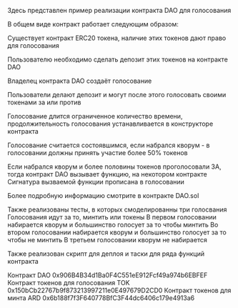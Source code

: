 Здесь представлен пример реализации контракта DAO для голосования

В общем виде контракт работает следующим образом:

Существует контракт ERC20 токена, наличие этих токенов дают право для голосования

Пользователю необходимо сделать депозит этих токенов на контракте DAO

Владелец контракта DAO создаёт голосование

Пользователи делают депозит и могут после этого голосовать своими токенами за или против

Голосование длится ограниченное количество времени, продолжительность голосования устанавливается в конструкторе контракта

Голосование считается состоявшимся, если набрался кворум - в голосовании должны принять участие более 50% токенов

Если набрался кворум и более половины токенов проголосовали ЗА, тогда контракт DAO вызывает функцию, на некотором контракте
Сигнатура вызваемой функции прописана в голосовании

Более подробную информацию смотрите в контракте DAO.sol

Также реализованы тесты, в которых смоделированны три голосвания
Голосования идут за то, минтить или токены
В первом голосовании набирается кворум и большинство голосует за то чтобы минтить
Во втором голосовании набирается кворум и большинство голосует за то чтобы не минтить
В третьем голосовании кворум не набирается

Также реализован скрипт для деплоя и таски для ряда функций контракта

Контракт DAO 0x906B4B34d1Ba0F4C551eE912Fcf49a974b6EBFEF
Контракт токенов для голосования TOK 0x150bCb22767b9f873213997211e0E497679D2CD0
Контракт токенов для минта ARD 0x6b188f7f3F640778BfC3F44dc6406c179e4913a6